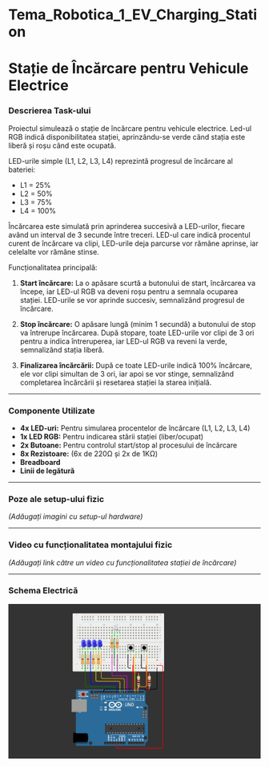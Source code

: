 # Tema_Robotica_1_EV_Charging_Station
# Stație de Încărcare pentru Vehicule Electrice

### Descrierea Task-ului

Proiectul simulează o stație de încărcare pentru vehicule electrice. Led-ul RGB indică disponibilitatea stației, aprinzându-se verde când stația este liberă și roșu când este ocupată.

LED-urile simple (L1, L2, L3, L4) reprezintă progresul de încărcare al bateriei:

- L1 = 25%
- L2 = 50%
- L3 = 75%
- L4 = 100%

Încărcarea este simulată prin aprinderea succesivă a LED-urilor, fiecare având un interval de 3 secunde între treceri. LED-ul care indică procentul curent de încărcare va clipi, LED-urile deja parcurse vor rămâne aprinse, iar celelalte vor rămâne stinse.

Funcționalitatea principală:

1. **Start încărcare:** La o apăsare scurtă a butonului de start, încărcarea va începe, iar LED-ul RGB va deveni roșu pentru a semnala ocuparea stației. LED-urile se vor aprinde succesiv, semnalizând progresul de încărcare.
   
2. **Stop încărcare:** O apăsare lungă (minim 1 secundă) a butonului de stop va întrerupe încărcarea. După stopare, toate LED-urile vor clipi de 3 ori pentru a indica întreruperea, iar LED-ul RGB va reveni la verde, semnalizând stația liberă.

3. **Finalizarea încărcării:** După ce toate LED-urile indică 100% încărcare, ele vor clipi simultan de 3 ori, iar apoi se vor stinge, semnalizând completarea încărcării și resetarea stației la starea inițială.

---

### Componente Utilizate

- **4x LED-uri:** Pentru simularea procentelor de încărcare (L1, L2, L3, L4)
- **1x LED RGB:** Pentru indicarea stării stației (liber/ocupat)
- **2x Butoane:** Pentru controlul start/stop al procesului de încărcare
- **8x Rezistoare:** (6x de 220Ω și 2x de 1KΩ)
- **Breadboard**
- **Linii de legătură**

---

### Poze ale setup-ului fizic

*(Adăugați imagini cu setup-ul hardware)*

---

### Video cu funcționalitatea montajului fizic

*(Adăugați link către un video cu funcționalitatea stației de încărcare)*

---

### Schema Electrică

![Schema_Hardware](/Schema_Hardware.png)

